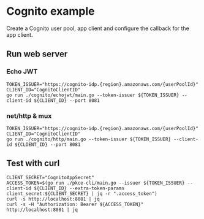 # Cognito example

Create a Cognito user pool, app client and configure the callback for the app client.

## Run web server

### Echo JWT

```shell
TOKEN_ISSUER="https://cognito-idp.{region}.amazonaws.com/{userPoolId}"
CLIENT_ID="CognitoClientID"
go run ./cognito/echojwt/main.go --token-issuer ${TOKEN_ISSUER} --client-id ${CLIENT_ID} --port 8081
```

### net/http & mux

```shell
TOKEN_ISSUER="https://cognito-idp.{region}.amazonaws.com/{userPoolId}"
CLIENT_ID="CognitoClientID"
go run ./cognito/http/main.go --token-issuer ${TOKEN_ISSUER} --client-id ${CLIENT_ID} --port 8081
```

## Test with curl

```shell
CLIENT_SECRET="CognitoAppSecret"
ACCESS_TOKEN=$(go run ./pkce-cli/main.go --issuer ${TOKEN_ISSUER} --client-id ${CLIENT_ID} --extra-token-params client_secret:${CLIENT_SECRET} | jq -r ".access_token")
curl -s http://localhost:8081 | jq
curl -s -H "Authorization: Bearer ${ACCESS_TOKEN}" http://localhost:8081 | jq
```